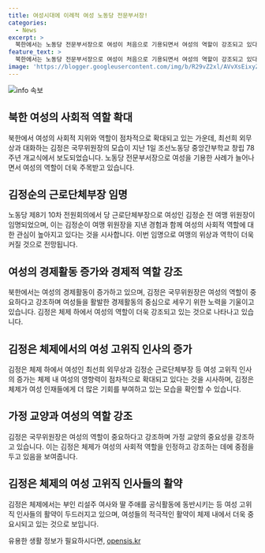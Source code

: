 ```yaml
---
title: 여성시대에 이례적 여성 노동당 전문부서장!
categories:
  - News
excerpt: >
  북한에서는 노동당 전문부서장으로 여성이 처음으로 기용되면서 여성의 역할이 강조되고 있다. 김정순이 근로단체부장에 임명된 것은 김정은 체제 아래 여성의 역할이 확대되고 있는 사회적 분위기를 반영한 것으로 보인다. 김정은은 여성의 경제활동 증가와 늘어난 비중을 고려하여 여성의 역할을 강조하고 있으며, 최선희와 현송월 같은 여성들이 두각을 나타내며 활약하고 있다. 이에 김정은 체제 아래 여성의 역할이 점차 커지고 있는 북한 내부의 변화를 보여주고 있다.
feature_text: >
  북한에서는 노동당 전문부서장으로 여성이 처음으로 기용되면서 여성의 역할이 강조되고 있다. 김정순이 근로단체부장에 임명된 것은 김정은 체제 아래 여성의 역할이 확대되고 있는 사회적 분위기를 반영한 것으로 보인다. 김정은은 여성의 경제활동 증가와 늘어난 비중을 고려하여 여성의 역할을 강조하고 있으며, 최선희와 현송월 같은 여성들이 두각을 나타내며 활약하고 있다. 이에 김정은 체제 아래 여성의 역할이 점차 커지고 있는 북한 내부의 변화를 보여주고 있다.
image: 'https://blogger.googleusercontent.com/img/b/R29vZ2xl/AVvXsEixyZcFfHzMRdzZMjFBmAUKJYCLCGyLL1o632UiGVXcaFdKo_bkvkuCioo0uUKlGfBVcT3P84aROyZIXSBEx3Aw5nCQ3pTgDom1WDC4m8eifvWiAmWEEVb4x6G_l8C0QH225ldMjyaFvpxGEBGNO37VmDTDMHGhJPq73UglMfDca1-0aw/s1600/blogspot.png'
---
```


<p><img src="https://blogger.googleusercontent.com/img/b/R29vZ2xl/AVvXsEixyZcFfHzMRdzZMjFBmAUKJYCLCGyLL1o632UiGVXcaFdKo_bkvkuCioo0uUKlGfBVcT3P84aROyZIXSBEx3Aw5nCQ3pTgDom1WDC4m8eifvWiAmWEEVb4x6G_l8C0QH225ldMjyaFvpxGEBGNO37VmDTDMHGhJPq73UglMfDca1-0aw/s1600/blogspot.png" alt="info 속보" /></p>

<h2 data-ke-size="size26">북한 여성의 사회적 역할 확대</h2>

<p data-ke-size="size16">북한에서 여성의 사회적 지위와 역할이 점차적으로 확대되고 있는 가운데, 최선희 외무상과 대화하는 김정은 국무위원장의 모습이 지난 1일 조선노동당 중앙간부학교 창립 78주년 개교식에서 보도되었습니다. 노동당 전문부서장으로 여성을 기용한 사례가 늘어나면서 여성의 역할이 더욱 주목받고 있습니다.</p>

<h2 data-ke-size="size26">김정순의 근로단체부장 임명</h2>

<p data-ke-size="size16">노동당 제8기 10차 전원회의에서 당 근로단체부장으로 여성인 김정순 전 여맹 위원장이 임명되었으며, 이는 김정순이 여맹 위원장을 지낸 경험과 함께 여성의 사회적 역할에 대한 관심이 높아지고 있다는 것을 시사합니다. 이번 임명으로 여맹의 위상과 역학이 더욱 커질 것으로 전망됩니다.</p>

<h2 data-ke-size="size26">여성의 경제활동 증가와 경제적 역할 강조</h2>

<p data-ke-size="size16">북한에서는 여성의 경제활동이 증가하고 있으며, 김정은 국무위원장은 여성의 역할이 중요하다고 강조하며 여성들을 활발한 경제활동의 중심으로 세우기 위한 노력을 기울이고 있습니다. 김정은 체제 하에서 여성의 역할이 더욱 강조되고 있는 것으로 나타나고 있습니다.</p>

<h2 data-ke-size="size26">김정은 체제에서의 여성 고위직 인사의 증가</h2>

<p data-ke-size="size16">김정은 체제 하에서 여성인 최선희 외무상과 김정순 근로단체부장 등 여성 고위직 인사의 증가는 체제 내 여성의 영향력이 점차적으로 확대되고 있다는 것을 시사하며, 김정은 체제가 여성 인재들에게 더 많은 기회를 부여하고 있는 모습을 확인할 수 있습니다.</p>

<h2 data-ke-size="size26">가정 교양과 여성의 역할 강조</h2>

<p data-ke-size="size16">김정은 국무위원장은 여성의 역할이 중요하다고 강조하며 가정 교양의 중요성을 강조하고 있습니다. 이는 김정은 체제가 여성의 사회적 역할을 인정하고 강조하는 데에 중점을 두고 있음을 보여줍니다.</p>

<h2 data-ke-size="size26">김정은 체제의 여성 고위직 인사들의 활약</h2>

<p data-ke-size="size16">김정은 체제에서는 부인 리설주 여사와 딸 주애를 공식활동에 동반시키는 등 여성 고위직 인사들의 활약이 두드러지고 있으며, 여성들의 적극적인 활약이 체제 내에서 더욱 중요시되고 있는 것으로 보입니다.</p>
유용한 생활 정보가 필요하시다면, <a href="https://opensis.kr" rel="dofollow">opensis.kr</a>


